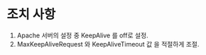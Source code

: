 # 조치 사항

1. Apache 서버의 설정 중 KeepAlive 를 off로 설정.
2. MaxKeepAliveRequest 와 KeepAliveTimeout 값 을 적절하게 조절.
